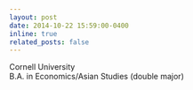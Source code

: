 ```yaml
---
layout: post
date: 2014-10-22 15:59:00-0400
inline: true
related_posts: false
---
```

Cornell University\
B.A. in Economics/Asian Studies (double major)